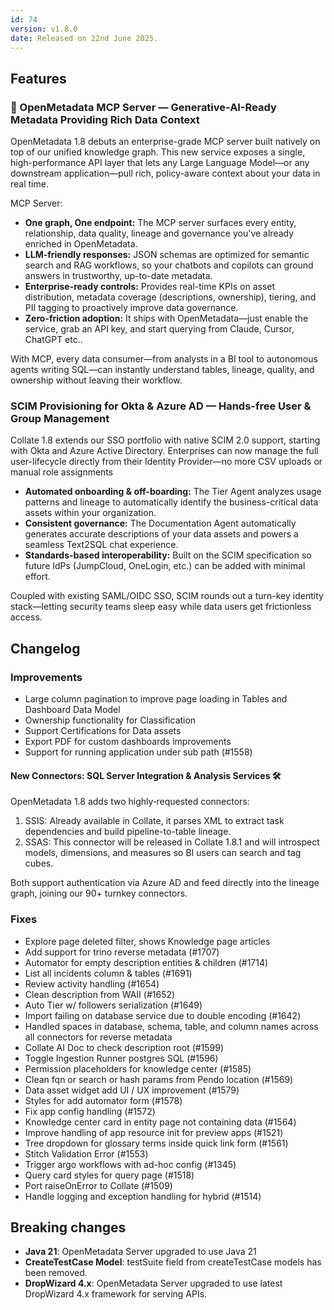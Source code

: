 ```yaml
---
id: 74
version: v1.8.0
date: Released on 22nd June 2025.
---
```


## Features

### 🚀 OpenMetadata MCP Server — Generative-AI-Ready Metadata Providing Rich Data Context

OpenMetadata 1.8 debuts an enterprise-grade MCP server built natively on top of our unified knowledge graph. This new service exposes a single, high-performance API layer that lets any Large Language Model—or any downstream application—pull rich, policy-aware context about your data in real time.

MCP Server:

- **One graph, One endpoint:** The MCP server surfaces every entity, relationship, data quality, lineage and governance you've already enriched in OpenMetadata.
- **LLM-friendly responses:** JSON schemas are optimized for semantic search and RAG workflows, so your chatbots and copilots can ground answers in trustworthy, up-to-date metadata.
- **Enterprise-ready controls:** Provides real-time KPIs on asset distribution, metadata coverage (descriptions, ownership), tiering, and PII tagging to proactively improve data governance.
- **Zero-friction adoption:** It ships with OpenMetadata—just enable the service, grab an API key, and start querying from Claude, Cursor, ChatGPT etc..

With MCP, every data consumer—from analysts in a BI tool to autonomous agents writing SQL—can instantly understand tables, lineage, quality, and ownership without leaving their workflow.

<YouTube videoId="m96F-7gXvfo" />

### SCIM Provisioning for Okta & Azure AD — Hands-free User & Group Management

Collate 1.8 extends our SSO portfolio with native SCIM 2.0 support, starting with Okta and Azure Active Directory. Enterprises can now manage the full user-lifecycle directly from their Identity Provider—no more CSV uploads or manual role assignments

- **Automated onboarding & off-boarding:** The Tier Agent analyzes usage patterns and lineage to automatically identify the business-critical data assets within your organization.
- **Consistent governance:** The Documentation Agent automatically generates accurate descriptions of your data assets and powers a seamless Text2SQL chat experience.
- **Standards-based interoperability:** Built on the SCIM specification so future IdPs (JumpCloud, OneLogin, etc.) can be added with minimal effort.

Coupled with existing SAML/OIDC SSO, SCIM rounds out a turn-key identity stack—letting security teams sleep easy while data users get frictionless access.

## Changelog

### Improvements

- Large column pagination to improve page loading in Tables and Dashboard Data Model
- Ownership functionality for Classification
- Support Certifications for Data assets
- Export PDF for custom dashboards improvements <CollateImage src="https://www.getcollate.io/images/favicon.ico" alt="collate" />
- Support for running application under sub path (#1558)

#### New Connectors: SQL Server Integration & Analysis Services 🛠️

OpenMetadata 1.8 adds two highly‑requested connectors:

1. SSIS: Already available in Collate, it parses XML to extract task dependencies and build pipeline-to-table lineage.
2. SSAS: This connector will be released in Collate 1.8.1 and will introspect models, dimensions, and measures so BI users can search and tag cubes.

Both support authentication via Azure AD and feed directly into the lineage graph, joining our 90+ turnkey connectors.

### Fixes

- Explore page deleted filter, shows Knowledge page articles
- Add support for trino reverse metadata (#1707)
- Automator for empty description entities & children (#1714)
- List all incidents column & tables (#1691)
- Review activity handling (#1654)
- Clean description from WAII (#1652)
- Auto Tier w/ followers serialization (#1649)
- Import failing on database service due to double encoding (#1642)
- Handled spaces in database, schema, table, and column names across all connectors for reverse metadata
- Collate AI Doc to check description root (#1599)
- Toggle Ingestion Runner postgres SQL (#1596)
- Permission placeholders for knowledge center (#1585)
- Clean fqn or search or hash params from Pendo location (#1569)
- Data asset widget add UI / UX improvement (#1579)
- Styles for add automator form (#1578)
- Fix app config handling (#1572)
- Knowledge center card in entity page not containing data (#1564)
- Improve handling of app resource init for preview apps (#1521)
- Tree dropdown for glossary terms inside quick link form (#1561)
- Stitch Validation Error (#1553)
- Trigger argo workflows with ad-hoc config (#1345)
- Query card styles for query page (#1518)
- Port raiseOnError to Collate (#1509)
- Handle logging and exception handling for hybrid (#1514)

## Breaking changes

- **Java 21**: OpenMetadata Server upgraded to use Java 21
- **CreateTestCase Model**: testSuite field from createTestCase models has been removed.
- **DropWizard 4.x**: OpenMetadata Server upgraded to use latest DropWizard 4.x framework for serving APIs.
